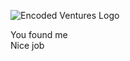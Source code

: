 ![Encoded Ventures Logo](https://github.com/abenik/ADB/assets/723458/6486d946-29da-4055-8a27-508203b04548)

You found me  
Nice job
